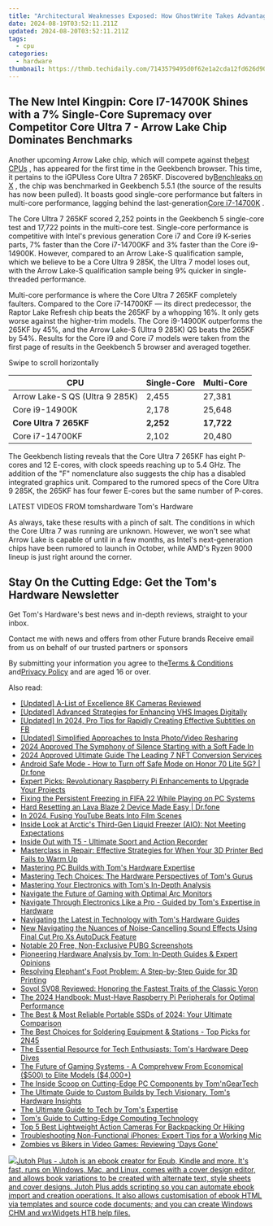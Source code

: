 ```yaml
---
title: "Architectural Weaknesses Exposed: How GhostWrite Takes Advantage of RISC-V for Root Entry"
date: 2024-08-19T03:52:11.211Z
updated: 2024-08-20T03:52:11.211Z
tags:
  - cpu
categories:
  - hardware
thumbnail: https://thmb.techidaily.com/7143579495d0f62e1a2cda12fd626d9036d87a576b32c356f772aa95549b6f82.jpg
---
```


## The New Intel Kingpin: Core I7-14700K Shines with a 7% Single-Core Supremacy over Competitor Core Ultra 7 - Arrow Lake Chip Dominates Benchmarks

Another upcoming Arrow Lake chip, which will compete against the[best CPUs](https://www.tomshardware.com/reviews/best-cpus,3986.html) , has appeared for the first time in the Geekbench browser. This time, it pertains to the iGPUless Core Ultra 7 265KF. Discovered by[Benchleaks on X](https://x.com/BenchLeaks/status/1817097462177235414) , the chip was benchmarked in Geekbench 5.5.1 (the source of the results has now been pulled). It boasts good single-core performance but falters in multi-core performance, lagging behind the last-generation[Core i7-14700K](https://www.tomshardware.com/news/intel-core-i9-14900k-cpu-review) .

 The Core Ultra 7 265KF scored 2,252 points in the Geekbench 5 single-core test and 17,722 points in the multi-core test. Single-core performance is competitive with Intel's previous generation Core i7 and Core i9 K-series parts, 7% faster than the Core i7-14700KF and 3% faster than the Core i9-14900K. However, compared to an Arrow Lake-S qualification sample, which we believe to be a Core Ultra 9 285K, the Ultra 7 model loses out, with the Arrow Lake-S qualification sample being 9% quicker in single-threaded performance.

 Multi-core performance is where the Core Ultra 7 265KF completely faulters. Compared to the Core i7-14700KF — its direct predecessor, the Raptor Lake Refresh chip beats the 265KF by a whopping 16%. It only gets worse against the higher-trim models. The Core i9-14900K outperforms the 265KF by 45%, and the Arrow Lake-S (Ultra 9 285K) QS beats the 265KF by 54%. Results for the Core i9 and Core i7 models were taken from the first page of results in the Geekbench 5 browser and averaged together.

 Swipe to scroll horizontally

| CPU                            | Single-Core | Multi-Core |
| ------------------------------ | ----------- | ---------- |
| Arrow Lake-S QS (Ultra 9 285K) | 2,455       | 27,381     |
| Core i9-14900K                 | 2,178       | 25,648     |
| **Core Ultra 7 265KF**         | **2,252**   | **17,722** |
| Core i7-14700KF                | 2,102       | 20,480     |

 The Geekbench listing reveals that the Core Ultra 7 265KF has eight P-cores and 12 E-cores, with clock speeds reaching up to 5.4 GHz. The addition of the "F" nomenclature also suggests the chip has a disabled integrated graphics unit. Compared to the rumored specs of the Core Ultra 9 285K, the 265KF has four fewer E-cores but the same number of P-cores.

 LATEST VIDEOS FROM tomshardware Tom's Hardware

 As always, take these results with a pinch of salt. The conditions in which the Core Ultra 7 was running are unknown. However, we won't see what Arrow Lake is capable of until in a few months, as Intel's next-generation chips have been rumored to launch in October, while AMD's Ryzen 9000 lineup is just right around the corner.

## Stay On the Cutting Edge: Get the Tom's Hardware Newsletter

 Get Tom's Hardware's best news and in-depth reviews, straight to your inbox.

 Contact me with news and offers from other Future brands  Receive email from us on behalf of our trusted partners or sponsors

 By submitting your information you agree to the[Terms & Conditions](https://futureplc.com/terms-conditions/) and[Privacy Policy](https://futureplc.com/privacy-policy/) and are aged 16 or over.


<ins class="adsbygoogle"
     style="display:block"
     data-ad-format="autorelaxed"
     data-ad-client="ca-pub-7571918770474297"
     data-ad-slot="1223367746"></ins>



<ins class="adsbygoogle"
     style="display:block"
     data-ad-client="ca-pub-7571918770474297"
     data-ad-slot="8358498916"
     data-ad-format="auto"
     data-full-width-responsive="true"></ins>

<span class="atpl-alsoreadstyle">Also read:</span>
<div><ul>
<li><a href="https://extra-hints.techidaily.com/updated-a-list-of-excellence-8k-cameras-reviewed/"><u>[Updated] A-List of Excellence  8K Cameras Reviewed</u></a></li>
<li><a href="https://fox-cloud.techidaily.com/updated-advanced-strategies-for-enhancing-vhs-images-digitally/"><u>[Updated] Advanced Strategies for Enhancing VHS Images Digitally</u></a></li>
<li><a href="https://facebook-video-recording.techidaily.com/updated-in-2024-pro-tips-for-rapidly-creating-effective-subtitles-on-fb/"><u>[Updated] In 2024, Pro Tips for Rapidly Creating Effective Subtitles on FB</u></a></li>
<li><a href="https://instagram-video-recordings.techidaily.com/updated-simplified-approaches-to-insta-photovideo-resharing/"><u>[Updated] Simplified Approaches to Insta Photo/Video Resharing</u></a></li>
<li><a href="https://some-skills.techidaily.com/2024-approved-the-symphony-of-silence-starting-with-a-soft-fade-in/"><u>2024 Approved  The Symphony of Silence  Starting with a Soft Fade In</u></a></li>
<li><a href="https://some-skills.techidaily.com/2024-approved-ultimate-guide-the-leading-7-nft-conversion-services/"><u>2024 Approved  Ultimate Guide  The Leading 7 NFT Conversion Services</u></a></li>
<li><a href="https://howto.techidaily.com/android-safe-mode-how-to-turn-off-safe-mode-on-honor-70-lite-5g-drfone-by-drfone-fix-android-problems-fix-android-problems/"><u>Android Safe Mode - How to Turn off Safe Mode on Honor 70 Lite 5G? | Dr.fone</u></a></li>
<li><a href="https://hardware-tips.techidaily.com/expert-picks-revolutionary-raspberry-pi-enhancements-to-upgrade-your-projects/"><u>Expert Picks: Revolutionary Raspberry Pi Enhancements to Upgrade Your Projects</u></a></li>
<li><a href="https://program-issues.techidaily.com/fixing-the-persistent-freezing-in-fifa-22-while-playing-on-pc-systems/"><u>Fixing the Persistent Freezing in FIFA 22 While Playing on PC Systems</u></a></li>
<li><a href="https://techidaily.com/hard-resetting-an-lava-blaze-2-device-made-easy-drfone-by-drfone-reset-android-reset-android/"><u>Hard Resetting an Lava Blaze 2 Device Made Easy | Dr.fone</u></a></li>
<li><a href="https://some-knowledge.techidaily.com/in-2024-fusing-youtube-beats-into-film-scenes/"><u>In 2024, Fusing YouTube Beats Into Film Scenes</u></a></li>
<li><a href="https://hardware-tips.techidaily.com/inside-look-at-arctics-third-gen-liquid-freezer-aio-not-meeting-expectations/"><u>Inside Look at Arctic's Third-Gen Liquid Freezer (AIO): Not Meeting Expectations</u></a></li>
<li><a href="https://extra-hints.techidaily.com/inside-out-with-t5-ultimate-sport-and-action-recorder/"><u>Inside Out with T5 - Ultimate Sport and Action Recorder</u></a></li>
<li><a href="https://hardware-tips.techidaily.com/masterclass-in-repair-effective-strategies-for-when-your-3d-printer-bed-fails-to-warm-up/"><u>Masterclass in Repair: Effective Strategies for When Your 3D Printer Bed Fails to Warm Up</u></a></li>
<li><a href="https://hardware-tips.techidaily.com/mastering-pc-builds-with-toms-hardware-expertise/"><u>Mastering PC Builds with Tom's Hardware Expertise</u></a></li>
<li><a href="https://hardware-tips.techidaily.com/mastering-tech-choices-the-hardware-perspectives-of-toms-gurus/"><u>Mastering Tech Choices: The Hardware Perspectives of Tom's Gurus</u></a></li>
<li><a href="https://hardware-tips.techidaily.com/mastering-your-electronics-with-toms-in-depth-analysis/"><u>Mastering Your Electronics with Tom's In-Depth Analysis</u></a></li>
<li><a href="https://hardware-tips.techidaily.com/navigate-the-future-of-gaming-with-optimal-arc-monitors/"><u>Navigate the Future of Gaming with Optimal Arc Monitors</u></a></li>
<li><a href="https://hardware-tips.techidaily.com/navigate-through-electronics-like-a-pro-guided-by-toms-expertise-in-hardware/"><u>Navigate Through Electronics Like a Pro - Guided by Tom's Expertise in Hardware</u></a></li>
<li><a href="https://hardware-tips.techidaily.com/navigating-the-latest-in-technology-with-toms-hardware-guides/"><u>Navigating the Latest in Technology with Tom's Hardware Guides</u></a></li>
<li><a href="https://voice-adjusting.techidaily.com/new-navigating-the-nuances-of-noise-cancelling-sound-effects-using-final-cut-pro-xs-autoduck-feature/"><u>New Navigating the Nuances of Noise-Cancelling Sound Effects Using Final Cut Pro Xs AutoDuck Feature</u></a></li>
<li><a href="https://extra-hints.techidaily.com/notable-20-free-non-exclusive-pubg-screenshots/"><u>Notable 20 Free, Non-Exclusive PUBG Screenshots</u></a></li>
<li><a href="https://hardware-tips.techidaily.com/pioneering-hardware-analysis-by-tom-in-depth-guides-and-expert-opinions/"><u>Pioneering Hardware Analysis by Tom: In-Depth Guides & Expert Opinions</u></a></li>
<li><a href="https://hardware-tips.techidaily.com/resolving-elephants-foot-problem-a-step-by-step-guide-for-3d-printing/"><u>Resolving Elephant's Foot Problem: A Step-by-Step Guide for 3D Printing</u></a></li>
<li><a href="https://hardware-tips.techidaily.com/sovol-sv08-reviewed-honoring-the-fastest-traits-of-the-classic-voron/"><u>Sovol SV08 Reviewed: Honoring the Fastest Traits of the Classic Voron</u></a></li>
<li><a href="https://hardware-tips.techidaily.com/the-2024-handbook-must-have-raspberry-pi-peripherals-for-optimal-performance/"><u>The 2024 Handbook: Must-Have Raspberry Pi Peripherals for Optimal Performance</u></a></li>
<li><a href="https://hardware-tips.techidaily.com/the-best-and-most-reliable-portable-ssds-of-2024-your-ultimate-comparison/"><u>The Best & Most Reliable Portable SSDs of 2024: Your Ultimate Comparison</u></a></li>
<li><a href="https://hardware-tips.techidaily.com/the-best-choices-for-soldering-equipment-and-stations-top-picks-for-2n45/"><u>The Best Choices for Soldering Equipment & Stations - Top Picks for 2N45</u></a></li>
<li><a href="https://hardware-tips.techidaily.com/the-essential-resource-for-tech-enthusiasts-toms-hardware-deep-dives/"><u>The Essential Resource for Tech Enthusiasts: Tom's Hardware Deep Dives</u></a></li>
<li><a href="https://hardware-tips.techidaily.com/the-future-of-gaming-systems-a-comprehvew-from-economical-500-to-elite-models-4000plus/"><u>The Future of Gaming Systems - A Comprehvew From Economical ($500) to Elite Models ($4,000+)</u></a></li>
<li><a href="https://hardware-tips.techidaily.com/the-inside-scoop-on-cutting-edge-pc-components-by-tomngeartech/"><u>The Inside Scoop on Cutting-Edge PC Components by Tom'nGearTech</u></a></li>
<li><a href="https://hardware-tips.techidaily.com/the-ultimate-guide-to-custom-builds-by-tech-visionary-toms-hardware-insights/"><u>The Ultimate Guide to Custom Builds by Tech Visionary, Tom's Hardware Insights</u></a></li>
<li><a href="https://hardware-tips.techidaily.com/the-ultimate-guide-to-tech-by-toms-expertise/"><u>The Ultimate Guide to Tech by Tom's Expertise</u></a></li>
<li><a href="https://hardware-tips.techidaily.com/toms-guide-to-cutting-edge-computing-technology/"><u>Tom's Guide to Cutting-Edge Computing Technology</u></a></li>
<li><a href="https://extra-lessons.techidaily.com/top-5-best-lightweight-action-cameras-for-backpacking-or-hiking/"><u>Top 5 Best Lightweight Action Cameras For Backpacking Or Hiking</u></a></li>
<li><a href="https://fox-that.techidaily.com/troubleshooting-non-functional-iphones-expert-tips-for-a-working-mic/"><u>Troubleshooting Non-Functional iPhones: Expert Tips for a Working Mic</u></a></li>
<li><a href="https://buynow-marvelous.techidaily.com/zombies-vs-bikers-in-video-games-reviewing-days-gone/"><u>Zombies vs Bikers in Video Games: Reviewing 'Days Gone'</u></a></li>
</ul></div>

<!-- affiliate ads begin -->
<a href="https://secure.2checkout.com/order/checkout.php?PRODS=4699091&QTY=1&AFFILIATE=108875&CART=1"><img src="https://secure.avangate.com/images/merchant/bccefcc1b1eee9eca3ae4f5c1a281482/products/1_jutoh-logo-1200x1600.jpg" border="0">Jutoh Plus -  Jutoh is an ebook creator for Epub, Kindle and more. It's fast, runs on Windows, Mac, and Linux, comes with a cover design editor, and allows book variations to be created with alternate text, style sheets and cover designs. Jutoh Plus adds scripting so you can automate ebook import and creation operations. It also allows customisation of ebook HTML via templates and source code documents; and you can create Windows CHM and wxWidgets HTB help files. </a>
<!-- affiliate ads end -->